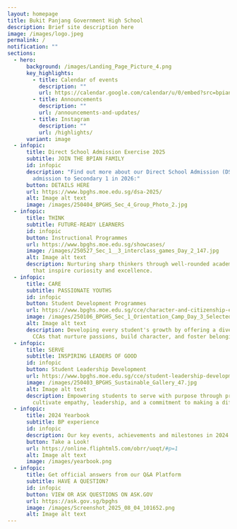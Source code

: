 ```yaml
---
layout: homepage
title: Bukit Panjang Government High School
description: Brief site description here
image: /images/logo.jpeg
permalink: /
notification: ""
sections:
  - hero:
      background: /images/Landing_Page_Picture_4.png
      key_highlights:
        - title: Calendar of events
          description: ""
          url: https://calendar.google.com/calendar/u/0/embed?src=bpian.experience@gmail.com&ctz=Asia/Singapore
        - title: Announcements
          description: ""
          url: /announcements-and-updates/
        - title: Instagram
          description: ""
          url: /highlights/
      variant: image
  - infopic:
      title: Direct School Admission Exercise 2025
      subtitle: JOIN THE BPIAN FAMILY
      id: infopic
      description: "Find out more about our Direct School Admission (DSA) Exercise for
        admission to Secondary 1 in 2026:"
      button: DETAILS HERE
      url: https://www.bpghs.moe.edu.sg/dsa-2025/
      alt: Image alt text
      image: /images/250404_BPGHS_Sec_4_Group_Photo_2.jpg
  - infopic:
      title: THINK
      subtitle: FUTURE-READY LEARNERS
      id: infopic
      button: Instructional Programmes
      url: https://www.bpghs.moe.edu.sg/showcases/
      image: /images/250527_Sec_1__3_interclass_games_Day_2_147.jpg
      alt: Image alt text
      description: Nurturing sharp thinkers through well-rounded academic programmes
        that inspire curiosity and excellence.
  - infopic:
      title: CARE
      subtitle: PASSIONATE YOUTHS
      id: infopic
      button: Student Development Programmes
      url: https://www.bpghs.moe.edu.sg/cce/character-and-citizenship-education/
      image: /images/250106_BPGHS_Sec_1_Orientation_Camp_Day_3_Selected_10.jpg
      alt: Image alt text
      description: Developing every student's growth by offering a diverse range of
        CCAs that nurture passions, build character, and foster belonging.
  - infopic:
      title: SERVE
      subtitle: INSPIRING LEADERS OF GOOD
      id: infopic
      button: Student Leadership Development
      url: https://www.bpghs.moe.edu.sg/cce/student-leadership-development/
      image: /images/250403_BPGHS_Sustainable_Gallery_47.jpg
      alt: Image alt text
      description: Empowering students to serve with purpose through programmes that
        cultivate empathy, leadership, and a commitment to making a difference.
  - infopic:
      title: 2024 Yearbook
      subtitle: BP experience
      id: infopic
      description: Our key events, achievements and milestones in 2024
      button: Take a Look!
      url: https://online.fliphtml5.com/obrr/uoqt/#p=1
      alt: Image alt text
      image: /images/yearbook.png
  - infopic:
      title: Get official answers from our Q&A Platform
      subtitle: HAVE A QUESTION?
      id: infopic
      button: VIEW OR ASK QUESTIONS ON ASK.GOV
      url: https://ask.gov.sg/bpghs
      image: /images/Screenshot_2025_08_04_101652.png
      alt: Image alt text
---
```

